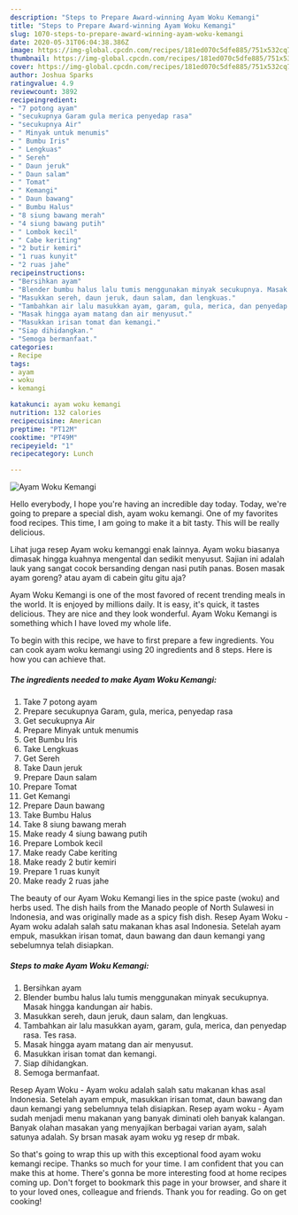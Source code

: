 ```yaml
---
description: "Steps to Prepare Award-winning Ayam Woku Kemangi"
title: "Steps to Prepare Award-winning Ayam Woku Kemangi"
slug: 1070-steps-to-prepare-award-winning-ayam-woku-kemangi
date: 2020-05-31T06:04:38.386Z
image: https://img-global.cpcdn.com/recipes/181ed070c5dfe885/751x532cq70/ayam-woku-kemangi-foto-resep-utama.jpg
thumbnail: https://img-global.cpcdn.com/recipes/181ed070c5dfe885/751x532cq70/ayam-woku-kemangi-foto-resep-utama.jpg
cover: https://img-global.cpcdn.com/recipes/181ed070c5dfe885/751x532cq70/ayam-woku-kemangi-foto-resep-utama.jpg
author: Joshua Sparks
ratingvalue: 4.9
reviewcount: 3892
recipeingredient:
- "7 potong ayam"
- "secukupnya Garam gula merica penyedap rasa"
- "secukupnya Air"
- " Minyak untuk menumis"
- " Bumbu Iris"
- " Lengkuas"
- " Sereh"
- " Daun jeruk"
- " Daun salam"
- " Tomat"
- " Kemangi"
- " Daun bawang"
- " Bumbu Halus"
- "8 siung bawang merah"
- "4 siung bawang putih"
- " Lombok kecil"
- " Cabe keriting"
- "2 butir kemiri"
- "1 ruas kunyit"
- "2 ruas jahe"
recipeinstructions:
- "Bersihkan ayam"
- "Blender bumbu halus lalu tumis menggunakan minyak secukupnya. Masak hingga kandungan air habis."
- "Masukkan sereh, daun jeruk, daun salam, dan lengkuas."
- "Tambahkan air lalu masukkan ayam, garam, gula, merica, dan penyedap rasa. Tes rasa."
- "Masak hingga ayam matang dan air menyusut."
- "Masukkan irisan tomat dan kemangi."
- "Siap dihidangkan."
- "Semoga bermanfaat."
categories:
- Recipe
tags:
- ayam
- woku
- kemangi

katakunci: ayam woku kemangi 
nutrition: 132 calories
recipecuisine: American
preptime: "PT12M"
cooktime: "PT49M"
recipeyield: "1"
recipecategory: Lunch

---
```



![Ayam Woku Kemangi](https://img-global.cpcdn.com/recipes/181ed070c5dfe885/751x532cq70/ayam-woku-kemangi-foto-resep-utama.jpg)

Hello everybody, I hope you're having an incredible day today. Today, we're going to prepare a special dish, ayam woku kemangi. One of my favorites food recipes. This time, I am going to make it a bit tasty. This will be really delicious.

Lihat juga resep Ayam woku kemanggi enak lainnya. Ayam woku biasanya dimasak hingga kuahnya mengental dan sedikit menyusut. Sajian ini adalah lauk yang sangat cocok bersanding dengan nasi putih panas. Bosen masak ayam goreng? atau ayam di cabein gitu gitu aja?

Ayam Woku Kemangi is one of the most favored of recent trending meals in the world. It is enjoyed by millions daily. It is easy, it's quick, it tastes delicious. They are nice and they look wonderful. Ayam Woku Kemangi is something which I have loved my whole life.


To begin with this recipe, we have to first prepare a few ingredients. You can cook ayam woku kemangi using 20 ingredients and 8 steps. Here is how you can achieve that.

<!--inarticleads1-->

##### The ingredients needed to make Ayam Woku Kemangi:

1. Take 7 potong ayam
1. Prepare secukupnya Garam, gula, merica, penyedap rasa
1. Get secukupnya Air
1. Prepare  Minyak untuk menumis
1. Get  Bumbu Iris
1. Take  Lengkuas
1. Get  Sereh
1. Take  Daun jeruk
1. Prepare  Daun salam
1. Prepare  Tomat
1. Get  Kemangi
1. Prepare  Daun bawang
1. Take  Bumbu Halus
1. Take 8 siung bawang merah
1. Make ready 4 siung bawang putih
1. Prepare  Lombok kecil
1. Make ready  Cabe keriting
1. Make ready 2 butir kemiri
1. Prepare 1 ruas kunyit
1. Make ready 2 ruas jahe


The beauty of our Ayam Woku Kemangi lies in the spice paste (woku) and herbs used. The dish hails from the Manado people of North Sulawesi in Indonesia, and was originally made as a spicy fish dish. Resep Ayam Woku - Ayam woku adalah salah satu makanan khas asal Indonesia. Setelah ayam empuk, masukkan irisan tomat, daun bawang dan daun kemangi yang sebelumnya telah disiapkan. 

<!--inarticleads2-->

##### Steps to make Ayam Woku Kemangi:

1. Bersihkan ayam
1. Blender bumbu halus lalu tumis menggunakan minyak secukupnya. Masak hingga kandungan air habis.
1. Masukkan sereh, daun jeruk, daun salam, dan lengkuas.
1. Tambahkan air lalu masukkan ayam, garam, gula, merica, dan penyedap rasa. Tes rasa.
1. Masak hingga ayam matang dan air menyusut.
1. Masukkan irisan tomat dan kemangi.
1. Siap dihidangkan.
1. Semoga bermanfaat.


Resep Ayam Woku - Ayam woku adalah salah satu makanan khas asal Indonesia. Setelah ayam empuk, masukkan irisan tomat, daun bawang dan daun kemangi yang sebelumnya telah disiapkan. Resep ayam woku - Ayam sudah menjadi menu makanan yang banyak diminati oleh banyak kalangan. Banyak olahan masakan yang menyajikan berbagai varian ayam, salah satunya adalah. Sy brsan masak ayam woku yg resep dr mbak. 

So that's going to wrap this up with this exceptional food ayam woku kemangi recipe. Thanks so much for your time. I am confident that you can make this at home. There's gonna be more interesting food at home recipes coming up. Don't forget to bookmark this page in your browser, and share it to your loved ones, colleague and friends. Thank you for reading. Go on get cooking!
